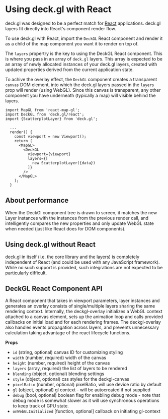 # Using deck.gl with React

deck.gl was designed to be a perfect match for
[React](https://facebook.github.io/react/) applications.
deck.gl layers fit directly into React's component render flow.

To use deck.gl with React, import the `DeckGL` React component and render
it as a child of the map component you want it to render on top of.

The `layers` propertry is the key to using the DeckGL React component.
This is where you pass in an array of `deck.gl` layers. This array is
expected to be an array of newly allocated instances of your
deck.gl layers, created with updated properties derived from the current
application state.

To achive the overlay effect, the `DeckGL` component creates a transparent
`canvas` DOM element, into which the deck.gl layers passed in the `layers`
prop will render (using WebGL). Since this canvas is transparent, any
other component you have underneath (typically a map) will visible behind
the layers.

```
import MapGL from 'react-map-gl';
import DeckGL from 'deck.gl/react';
import {ScatterplotLayer} from 'deck.gl';

  ...
  render() {
    const viewport = new Viewport();
    return (
      <MapGL>
        <DeckGL
          viewport={viewport}
          layers={[
            new ScatterplotLayer({data})
          ]}
        />
      </MapGL>
    );
  }

```

## About performance

When the DeckGl component tree is drawn to screen, it matches the new Layer
instances with the instances from the previous render call, and intelligently
compares the new properties and only update WebGL state when needed
(just like React does for DOM components).

## Using deck.gl without React

deck.gl in itself (i.e. the core library and the layers) is
completely independent of React (and could be used with any JavaScript
framework). While no such support is provided, such integrations are not
expected to be particularly difficult.


## DeckGL React Component API

A React component that takes in viewport parameters, layer instances and
generates an overlay consists of single/multiple layers sharing the same
rendering context. Internally, the deckgl-overlay initializes a WebGL context
attached to a canvas element, sets up the animation loop and calls provided
callbacks on initial load and for each rendering frames. The deckgl-overlay
also handles events propagation across layers, and prevents unnecessary
calculation taking advantage of the react lifecycle functions.

**Props**
* `id` (string, optional) canvas ID for customizing styling
* `width` (number, required) width of the canvas
* `height` (number, required) height of the canvas
* `layers` (array, required) the list of layers to be rendered
* `blending` (object, optional) blending settings
* `style` (object, optional) css styles for the deckgl-canvas
* `pixelRatio` (number, optional) pixelRatio, will use device ratio by default
* `gl` (object, optional) gl context - will be autocreated if not supplied
* `debug` (bool, optional) boolean flag for enabling debug mode -
   note that debug mode is somewhat slower as it will use synchronous
   operations to keep track of GPU state.
* `onWebGLInitialized` [function, optional] callback on initiating gl-context

